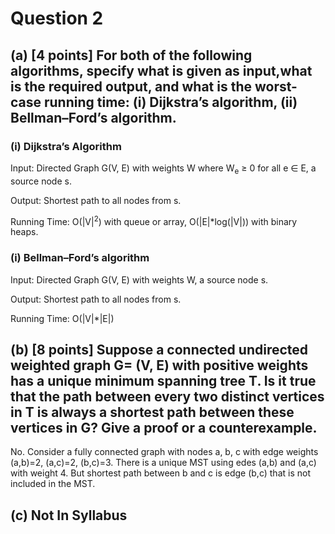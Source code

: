 # Question 2
## (a) [4 points] For both of the following algorithms, specify what is given as input,what is the required output, and what is the worst-case running time: (i) Dijkstra’s algorithm, (ii) Bellman–Ford’s algorithm.

### (i) Dijkstra’s Algorithm
Input: Directed Graph G(V, E) with weights W where W<sub>e</sub> ≥ 0 for all e ∈ E, a source node s.

Output: Shortest path to all nodes from s.

Running Time: O(|V|<sup>2</sup>) with queue or array, O(|E|\*log(|V|)) with binary heaps.

### (i) Bellman–Ford’s algorithm
Input: Directed Graph G(V, E) with weights W, a source node s.

Output: Shortest path to all nodes from s.

Running Time: O(|V|\*|E|)

## (b) [8 points] Suppose a connected undirected weighted graph G= (V, E) with positive  weights has a unique minimum spanning  tree T. Is it true that the path between every two distinct vertices in T is always a shortest path between these vertices in G? Give a proof or a counterexample.

No. Consider a fully connected graph with nodes a, b, c with edge weights (a,b)=2, (a,c)=2, (b,c)=3. There is a unique MST using edes (a,b) and (a,c) with weight 4. But shortest path between b and c is edge (b,c) that is not included in the MST.

## (c) Not In Syllabus